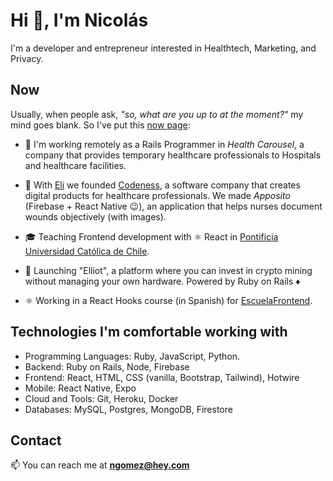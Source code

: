 # Hi 👋, I'm Nicolás

I'm a developer and entrepreneur interested in Healthtech, Marketing, and Privacy.

## Now

Usually, when people ask, _"so, what are you up to at the moment?"_ my mind goes blank. So I've put this [now page](https://nownownow.com/about):

- 💼 I'm working remotely as a Rails Programmer in _Health Carousel_, a company that provides temporary healthcare professionals to Hospitals and healthcare facilities.

- 🦕 With [Eli](https://github.com/EliAndrea) we founded [Codeness](https://github.com/codeness-io), a software company that creates digital products for healthcare professionals. We made _Apposito_ (Firebase + React Native 😉), an application that helps nurses document wounds objectively (with images).

- 🎓 Teaching Frontend development with ⚛️ React in [Pontificia Universidad Católica de Chile](https://www.uc.cl/).

- 🤖 Launching "Elliot", a platform where you can invest in crypto mining without managing your own hardware. Powered by Ruby on Rails ♦️

- ⚛️ Working in a React Hooks course (in Spanish) for [EscuelaFrontend](https://escuelafrontend.com/).

## Technologies I'm comfortable working with

- Programming Languages: Ruby, JavaScript, Python.
- Backend: Ruby on Rails, Node, Firebase
- Frontend: React, HTML, CSS (vanilla, Bootstrap, Tailwind), Hotwire
- Mobile: React Native, Expo
- Cloud and Tools: Git, Heroku, Docker
- Databases: MySQL, Postgres, MongoDB, Firestore

## Contact

📫 You can reach me at **ngomez@hey.com**

